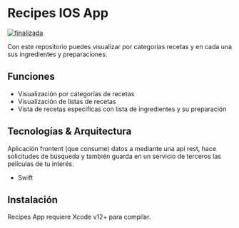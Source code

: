 # Recipes IOS App
[![finalizada](https://img.shields.io/badge/Finalizada-greendark?style=flat)](https://github.com/deriannavy)

Con este repositorio puedes visualizar por categorías recetas y en cada una sus ingredientes y preparaciones.

## Funciones

- Visualización por categorías de recetas
- Visualización de listas de recetas
- Vista de recetas especificas con lista de ingredientes y su preparación


## Tecnologías & Arquitectura

Aplicación frontent (que consume) datos a mediante una api rest, hace solicitudes de búsqueda y también guarda en un servicio de terceros las películas de tu interés.

- Swift

## Instalación

Recipes App requiere Xcode v12+ para compilar.


